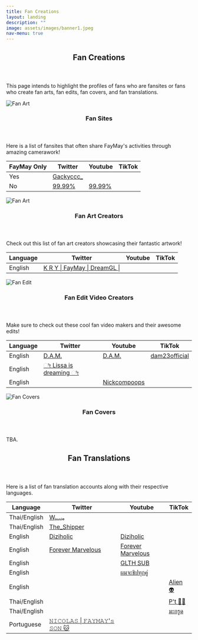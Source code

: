 ```yaml
---
title: Fan Creations
layout: landing
description: ""
image: assets/images/banner1.jpeg
nav-menu: true
---
```


<!-- Main -->
<div id="main">
	<section id="one">
		<div class="inner">
			<header class="major">
				<h2><span class="translate">Fan Creations</span></h2>
			</header>
			<p><span class="translate">This page intends to highlight the profiles of fans who are fansites or fans who create fan arts, fan edits, fan covers, and fan translations.</span></p>
		</div>
	</section>
	<section class="spotlights">
		<section>
			<div class="image">
				<img src="{{ 'assets/images/square1.jpeg' | relative_url }}" alt="Fan Art" data-position="center center">
			</div>
			<div class="content">
				<div class="inner">
					<header class="major">
						<h3><span class="translate">Fan Sites</span></h3>
					</header>
					<p><span class="translate">Here is a list of fansites that often share FayMay's activities through amazing camerawork!</span></p>
					<div class="table-wrapper">
						<table>
							<thead>
								<tr>
									<th scope="col"><span class="translate">FayMay Only</span></th>
									<th scope="col"><span class="translate">Twitter</span></th>
									<th scope="col"><span class="translate">Youtube</span></th>
									<th scope="col"><span class="translate">TikTok</span></th>
								</tr>
							</thead>
							<tbody>
								<tr>
									<td><span class="translate">Yes</span></td>
									<td><a href="https://x.com/Gackyccc_">Gackyccc_</a></td>
									<td>&nbsp;</td>
									<td>&nbsp;</td>
								</tr>
								<tr>
									<td><span class="translate">No</span></td>
									<td><a href="https://x.com/99_99percentt">99.99%</a></td>
									<td><a href="https://www.youtube.com/@99.99percentt">99.99%</a></td>
									<td>&nbsp;</td>
								</tr>
							</tbody>
						</table>
					</div>
				</div>
			</div>
		</section>
		<section>
			<div class="image">
				<img src="{{ 'assets/images/square2.jpeg' | relative_url }}" alt="Fan Art" data-position="center center">
			</div>
			<div class="content">
				<div class="inner">
					<header class="major">
						<h3><span class="translate">Fan Art Creators</span></h3>
					</header>
					<p><span class="translate">Check out this list of fan art creators showcasing their fantastic artwork!</span></p>
					<div class="table-wrapper">
						<table>
							<thead>
								<tr>
									<th scope="col"><span class="translate">Language</span></th>
									<th scope="col"><span class="translate">Twitter</span></th>
									<th scope="col"><span class="translate">Youtube</span></th>
									<th scope="col"><span class="translate">TikTok</span></th>
								</tr>
							</thead>
							<tbody>
								<tr>
									<td><span class="translate">English</span></td>
									<td><a href="https://x.com/yaalisaya">K R Y | FayMay | DreamGL |</a></td>
									<td>&nbsp;</td>
									<td>&nbsp;</td>
								</tr>
							</tbody>
						</table>
					</div>
				</div>
			</div>
		</section>
		<section>
			<div class="image">
				<img src="{{ 'assets/images/square3.jpeg' | relative_url }}" alt="Fan Edit" data-position="top center">
			</div>
			<div class="content">
				<div class="inner">
					<header class="major">
						<h3><span class="translate">Fan Edit Video Creators</span></h3>
					</header>
					<p><span class="translate">Make sure to check out these cool fan video makers and their awesome edits!</span></p>
					<div class="table-wrapper">
						<table>
							<thead>
								<tr>
									<th scope="col"><span class="translate">Language</span></th>
									<th scope="col"><span class="translate">Twitter</span></th>
									<th scope="col"><span class="translate">Youtube</span></th>
									<th scope="col"><span class="translate">TikTok</span></th>
								</tr>
							</thead>
							<tbody>
								<tr>
									<td><span class="translate">English</span></td>
									<td><a href="https://x.com/DoneeyyOfficial">D.A.M.</a></td>
									<td><a href="https://www.youtube.com/@samon23TER">D.A.M.</a></td>
									<td><a href="https://www.tiktok.com/@dam23official">dam23official</a></td>
								</tr>
								<tr>
									<td><span class="translate">English</span></td>
									<td><a href="https://x.com/lovergl__">ೀ Lissa is dreaming ೀ</a></td>
									<td>&nbsp;</td>
									<td>&nbsp;</td>
								</tr>
								<tr>
									<td><span class="translate">English</span></td>
									<td>&nbsp;</td>
									<td><a href="https://www.youtube.com/playlist?list=PLffObNEMTeXOLV71JV-3kJ2AmsaCp7hti">Nickcompoops</a></td>
									<td>&nbsp;</td>
								</tr>
							</tbody>
						</table>
					</div>
				</div>
			</div>
		</section>
		<section>
			<div class="image">
				<img src="{{ 'assets/images/square4.jpeg' | relative_url }}" alt="Fan Covers" data-position="25% 25%">
			</div>
			<div class="content">
				<div class="inner">
					<header class="major">
						<h3><span class="translate">Fan Covers</span></h3>
					</header>
					<p>TBA.</p>
				</div>
			</div>
		</section>
	</section>
	<!-- Three -->
	<section id="three">
		<div class="inner">
			<header class="major">
				<h2><span class="translate">Fan Translations</span></h2>
			</header>
			<p><span class="translate">Here is a list of fan translation accounts along with their respective languages.</span></p>
			<div class="table-wrapper">
				<table>
					<thead>
						<tr>
							<th scope="col"><span class="translate">Language</span></th>
							<th scope="col"><span class="translate">Twitter</span></th>
							<th scope="col"><span class="translate">Youtube</span></th>
							<th scope="col"><span class="translate">TikTok</span></th>
						</tr>
					</thead>
					<tbody>
						<tr>
							<td><span class="translate">Thai/English</span></td>
							<td><a href="https://x.com/WinnieCatz">Wᵢₙₙᵢₑ</a></td>
							<td>&nbsp;</td>
							<td>&nbsp;</td>
						</tr>
						<tr>
							<td><span class="translate">Thai/English</span></td>
							<td><a href="https://x.com/TSP_theshipper">The_Shipper</a></td>
							<td>&nbsp;</td>
							<td>&nbsp;</td>
						</tr>
						<tr>
							<td><span class="translate">English</span></td>
							<td><a href="https://x.com/Diziholic">Diziholic</a></td>
							<td><a href="https://www.youtube.com/@Diziarchive">Diziholic</a></td>
							<td>&nbsp;</td>
						</tr>
						<tr>
							<td><span class="translate">English</span></td>
							<td><a href="https://x.com/4ever_Marvelous">Forever Marvelous</a></td>
							<td><a href="https://www.youtube.com/@4ever_Marvelous">Forever Marvelous</a></td>
							<td>&nbsp;</td>
						</tr>
						<tr>
							<td><span class="translate">English</span></td>
							<td>&nbsp;</td>
							<td><a href="https://www.youtube.com/@GLTHSUB-xd9zq/videos">GLTH SUB</a></td>
							<td>&nbsp;</td>
						</tr>
						<tr>
							<td><span class="translate">English</span></td>
							<td>&nbsp;</td>
							<td><a href="https://www.youtube.com/@user-fp6jj6ez3m/videos">ผมจะชิปทุกคู่</a></td>
							<td>&nbsp;</td>
						</tr>
						<tr>
							<td><span class="translate">English</span></td>
							<td>&nbsp;</td>
							<td>&nbsp;</td>
							<td><a href="https://www.tiktok.com/@absentxalien?_t=8pAE4MIiswk&_r=1">Alien 👽</a></td>
						</tr>
						<tr>
							<td><span class="translate">Thai/English</span></td>
							<td>&nbsp;</td>
							<td>&nbsp;</td>
							<td><a href="https://www.tiktok.com/@teeoheewhy?_t=8pAEpAYN4rw&_r=1">P't 🏳️‍🌈</a></td>
						</tr>
						<tr>
							<td><span class="translate">Thai/English</span></td>
							<td>&nbsp;</td>
							<td>&nbsp;</td>
							<td><a href="https://www.tiktok.com/@user113476042384?_t=8pAEFKthOx5&_r=1">มะกรูด</a></td>
						</tr>
						<tr>
							<td><span class="translate">Portuguese</span></td>
							<td><a href="https://x.com/princenicolax">𝙽𝙸𝙲𝙾𝙻𝙰𝚂 | 𝙵𝙰𝚈𝙼𝙰𝚈'𝚜 𝚂𝙾𝙽 🐱</a></td>
							<td>&nbsp;</td>
							<td>&nbsp;</td>
						</tr>
					</tbody>
				</table>
			</div>
		</div>
	</section> 
</div>
